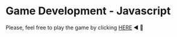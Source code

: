 # Game Development - Javascript
Please, feel free to play the game by clicking [HERE](https://bbucalonserra.github.io/game-project-js/)  :arrow_backward: :bookmark_tabs: 
